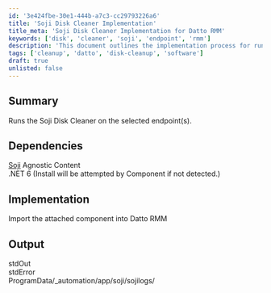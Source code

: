 ```yaml
---
id: '3e424fbe-30e1-444b-a7c3-cc29793226a6'
title: 'Soji Disk Cleaner Implementation'
title_meta: 'Soji Disk Cleaner Implementation for Datto RMM'
keywords: ['disk', 'cleaner', 'soji', 'endpoint', 'rmm']
description: 'This document outlines the implementation process for running the Soji Disk Cleaner on selected endpoints within Datto RMM. It includes dependencies, implementation steps, and output details to ensure successful execution.'
tags: ['cleanup', 'datto', 'disk-cleanup', 'software']
draft: true
unlisted: false
---
```

## Summary

Runs the Soji Disk Cleaner on the selected endpoint(s).

## Dependencies

[Soji](https://proval.itglue.com/DOC-5078775-10338558) Agnostic Content  
.NET 6 (Install will be attempted by Component if not detected.)

## Implementation

Import the attached component into Datto RMM

## Output

stdOut  
stdError  
ProgramData/_automation/app/soji/sojilogs/













